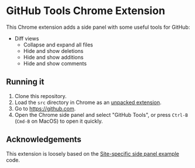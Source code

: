 # GitHub Tools Chrome Extension

This Chrome extension adds a side panel with some useful tools for GitHub:

- Diff views
  - Collapse and expand all files
  - Hide and show deletions
  - Hide and show additions
  - Hide and show comments

## Running it

1. Clone this repository.
2. Load the `src` directory in Chrome as an [unpacked extension](https://developer.chrome.com/docs/extensions/mv3/getstarted/development-basics/#load-unpacked).
3. Go to https://github.com.
4. Open the Chrome side panel and select "GitHub Tools", or press `Ctrl-B` (`Cmd-B` on MacOS) to open it quickly.

## Acknowledgements

This extension is loosely based on the [Site-specific side panel example](https://github.com/GoogleChrome/chrome-extensions-samples/tree/main/functional-samples/cookbook.sidepanel-site-specific) code.

